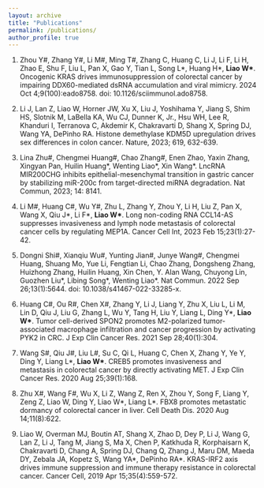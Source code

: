 ```yaml
---
layout: archive
title: "Publications"
permalink: /publications/
author_profile: true
---
```




1. Zhou Y#, Zhang Y#, Li M#, Ming T#, Zhang C, Huang C, Li J, Li F, Li H, Zhao E, Shu F, Liu L, Pan X, Gao Y, Tian L, Song L*, Huang H*, <strong>Liao W*</strong>. Oncogenic KRAS drives immunosuppression of colorectal cancer by impairing DDX60-mediated dsRNA accumulation and viral mimicry. 2024 Oct 4;9(100):eado8758. doi: 10.1126/sciimmunol.ado8758.


2. Li J, Lan Z, Liao W, Horner JW, Xu X, Liu J, Yoshihama Y, Jiang S, Shim HS, Slotnik M, LaBella KA, Wu CJ, Dunner K, Jr., Hsu WH, Lee R, Khanduri I, Terranova C, Akdemir K, Chakravarti D, Shang X, Spring DJ, Wang YA, DePinho RA. Histone demethylase KDM5D upregulation drives sex differences in colon cancer. Nature, 2023; 619, 632-639.


3. Lina Zhu#, Chengmei Huang#, Chao Zhang#, Enen Zhao, Yaxin Zhang, Xingyan Pan, Huilin Huang*, Wenting Liao*, Xin Wang*. LncRNA MIR200CHG inhibits epithelial-mesenchymal transition in gastric cancer by stabilizing miR-200c from target-directed miRNA degradation. Nat Commun, 2023; 14: 8141.


4. Li M#, Huang C#, Wu Y#, Zhu L, Zhang Y, Zhou Y, Li H, Liu Z, Pan X, Wang X, Qiu J*, Li F*, <strong>Liao W*</strong>. Long non-coding RNA CCL14-AS suppresses invasiveness and lymph node metastasis of colorectal cancer cells by regulating MEP1A. Cancer Cell Int, 2023 Feb 15;23(1):27-42.



5. Dongni Shi#, Xianqiu Wu#, Yunting Jian#, Junye Wang#, Chengmei Huang, Shuang Mo, Yue Li, Fengtian Li, Chao Zhang, Dongsheng Zhang, Huizhong Zhang, Huilin Huang, Xin Chen, Y. Alan Wang, Chuyong Lin, Guozhen Liu*, Libing Song*, Wenting Liao*. Nat Commun. 2022 Sep 26;13(1):5644. doi: 10.1038/s41467-022-33285-x.



6. Huang C#, Ou R#, Chen X#, Zhang Y, Li J, Liang Y, Zhu X, Liu L, Li M, Lin D, Qiu J, Liu G, Zhang L, Wu Y, Tang H, Liu Y, Liang L, Ding Y*, <strong>Liao W*</strong>. Tumor cell-derived SPON2 promotes M2-polarized tumor-associated macrophage infiltration and cancer progression by activating PYK2 in CRC. J Exp Clin Cancer Res. 2021 Sep 28;40(1):304.


7. Wang S#, Qiu J#, Liu L#, Su C, Qi L, Huang C, Chen X, Zhang Y, Ye Y, Ding Y, Liang L*, <strong>Liao W*</strong>. CREB5 promotes invasiveness and metastasis in colorectal cancer by directly activating MET. J Exp Clin Cancer Res. 2020 Aug 25;39(1):168.


8. Zhu X#, Wang F#, Wu X, Li Z, Wang Z, Ren X, Zhou Y, Song F, Liang Y, Zeng Z, Liao W, Ding Y, Liao W*, Liang L*. FBX8 promotes metastatic dormancy of colorectal cancer in liver. Cell Death Dis. 2020 Aug 14;11(8):622.


9. Liao W, Overman MJ, Boutin AT, Shang X, Zhao D, Dey P, Li J, Wang G, Lan Z, Li J, Tang M, Jiang S, Ma X, Chen P, Katkhuda R, Korphaisarn K, Chakravarti D, Chang A, Spring DJ, Chang Q, Zhang J, Maru DM, Maeda DY, Zebala JA, Kopetz S, Wang YA*, DePinho RA*. KRAS-IRF2 axis drives immune suppression and immune therapy resistance in colorectal cancer. Cancer Cell, 2019 Apr 15;35(4):559-572.


